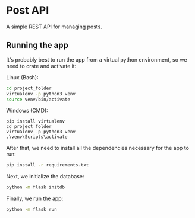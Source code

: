# Post API

A simple REST API for managing posts.

## Running the app

It's probably best to run the app from a virtual python environment, so we need to crate and activate it:

Linux (Bash):

```bash
cd project_folder
virtualenv -p python3 venv
source venv/bin/activate
```

Windows (CMD):

```CMD
pip install virtualenv
cd project_folder
virtualenv -p python3 venv
.\venv\Scripts\activate
```

After that, we need to install all the dependencies necessary for the app to run:

```bash
pip install -r requirements.txt
```

Next, we initialize the database:

```bash
python -m flask initdb
```

Finally, we run the app:

```bash
python -m flask run
```